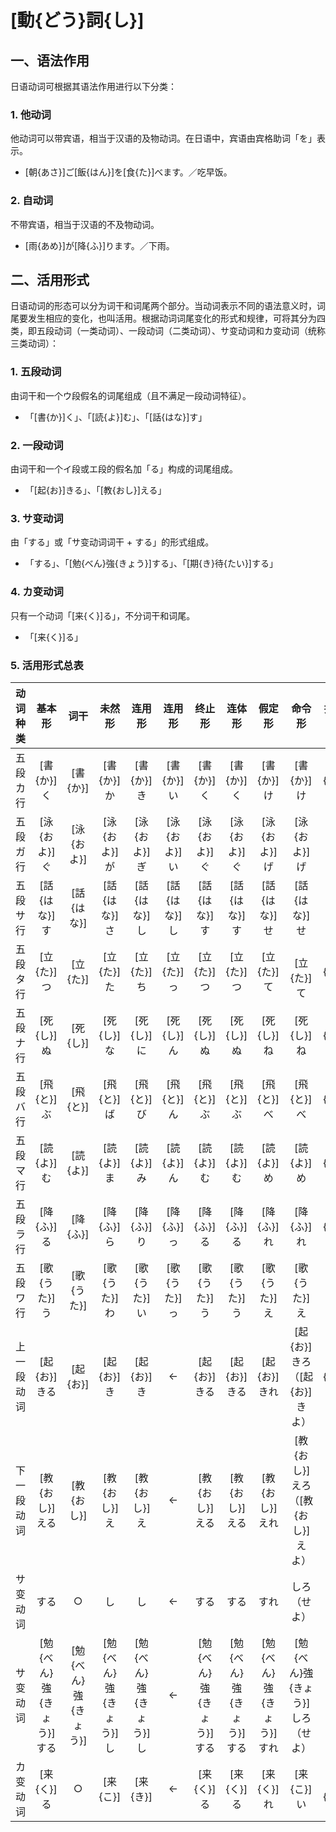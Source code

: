 # [動{どう}詞{し}]

## 一、语法作用

日语动词可根据其语法作用进行以下分类：

### 1. 他动词

他动词可以带宾语，相当于汉语的及物动词。在日语中，宾语由宾格助词「を」表示。

- [朝{あさ}]ご[飯{はん}]を[食{た}]べます。／吃早饭。

### 2. 自动词

不带宾语，相当于汉语的不及物动词。

- [雨{あめ}]が[降{ふ}]ります。／下雨。

## 二、活用形式

日语动词的形态可以分为词干和词尾两个部分。当动词表示不同的语法意义时，词尾要发生相应的变化，也叫活用。根据动词词尾变化的形式和规律，可将其分为四类，即五段动词（一类动词）、一段动词（二类动词）、サ变动词和カ变动词（统称三类动词）：

### 1. 五段动词

由词干和一个ウ段假名的词尾组成（且不满足一段动词特征）。

- 「[書{か}]く」、「[読{よ}]む」、「[話{はな}]す」

### 2. 一段动词

由词干和一个イ段或エ段的假名加「る」构成的词尾组成。

- 「[起{お}]きる」、「[教{おし}]える」

### 3. サ变动词

由「する」或「サ变动词词干 + する」的形式组成。

- 「する」、「[勉{べん}強{きょう}]する」、「[期{き}待{たい}]する」

### 4. カ变动词

只有一个动词「[来{く}]る」，不分词干和词尾。

- 「[来{く}]る」

### 5. 活用形式总表

<style>
td {
    vertical-align: middle !important;
}
</style>

|  动词种类  |   基本形   | 词干 |  未然形  |  连用形  | 连用形 |   终止形   |   连体形   |   假定形   |      命令形      |  推量形  |
| :--------: | :--------: | :--: | :------: | :------: | :--------------: | :--------: | :--------: | :--------: | :--------------: | :------: |
|  五段カ行  |    [書{か}]く    |  [書{か}]  |   [書{か}]か   |   [書{か}]き   |  [書{か}]い  |    [書{か}]く    |    [書{か}]く    |    [書{か}]け    |       [書{か}]け       |   [書{か}]こ   |
|  五段ガ行  |    [泳{およ}]ぐ    |  [泳{およ}]  |   [泳{およ}]が   |   [泳{およ}]ぎ   |  [泳{およ}]い  |    [泳{およ}]ぐ    |    [泳{およ}]ぐ    |    [泳{およ}]げ    |       [泳{およ}]げ       |   [泳{およ}]ご   |
|  五段サ行  |    [話{はな}]す    |  [話{はな}]  |   [話{はな}]さ   |   [話{はな}]し   |  [話{はな}]し  |    [話{はな}]す    |   [話{はな}]す    |    [話{はな}]せ    |       [話{はな}]せ       |   [話{はな}]そ   |
|  五段タ行  |    [立{た}]つ    |  [立{た}]  |   [立{た}]た   |   [立{た}]ち   |  [立{た}]っ  |    [立{た}]つ    |    [立{た}]つ    |    [立{た}]て    |    　  [立{た}]て       |   [立{た}]と   |
|  五段ナ行  |    [死{し}]ぬ    |  [死{し}]  |   [死{し}]な   |   [死{し}]に   |  [死{し}]ん  |    [死{し}]ぬ    |    [死{し}]ぬ    |    [死{し}]ね    |       [死{し}]ね       |   [死{し}]の   |
|  五段バ行  |    [飛{と}]ぶ    |  [飛{と}]  |   [飛{と}]ば   |   [飛{と}]び   |  [飛{と}]ん  |    [飛{と}]ぶ    |    [飛{と}]ぶ    |    [飛{と}]べ    |       [飛{と}]べ       |   [飛{と}]ぼ   |
|  五段マ行  |    [読{よ}]む    |  [読{よ}]  |   [読{よ}]ま   |   [読{よ}]み   |  [読{よ}]ん  |    [読{よ}]む    |    [読{よ}]む    |    [読{よ}]め    |       [読{よ}]め       |   [読{よ}]も   |
|  五段ラ行  |    [降{ふ}]る    |  [降{ふ}]  |   [降{ふ}]ら   |   [降{ふ}]り   |  [降{ふ}]っ |    [降{ふ}]る    |    [降{ふ}]る    |    [降{ふ}]れ    |       [降{ふ}]れ       |   [降{ふ}]ろ   |
|  五段ワ行  |    [歌{うた}]う    |  [歌{うた}]  |   [歌{うた}]わ   |   [歌{うた}]い   |  [歌{うた}]っ  |    [歌{うた}]う    |    [歌{うた}]う    |    [歌{うた}]え    |       [歌{うた}]え       |   [歌{うた}]お   |
| 上一段动词 |   [起{お}]きる   |  [起{お}]  |   [起{お}]き   |   [起{お}]き   |        ←         |   [起{お}]きる   |   [起{お}]きる   |   [起{お}]きれ   | [起{お}]きろ<br/>（[起{お}]きよ） |   [起{お}]き   |
| 下一段动词 |   [教{おし}]える   |  [教{おし}]  |   [教{おし}]え   |   [教{おし}]え   |        ←         |   [教{おし}]える   |   [教{おし}]える   |   [教{おし}]えれ   | [教{おし}]えろ<br/>（[教{おし}]えよ） |   [教{おし}]え   |
|  サ变动词  |    する    |  ○   |    し    |    し    |        ←         |    する    |    する    |    すれ    |   しろ<br/>（せよ）   |    し    |
|  サ变动词  |  [勉{べん}強{きょう}]する  | [勉{べん}強{きょう}] |  [勉{べん}強{きょう}]し  |  [勉{べん}強{きょう}]し  |        ←         |  [勉{べん}強{きょう}]する  |  [勉{べん}強{きょう}]する  |  [勉{べん}強{きょう}]すれ  | [勉{べん}強{きょう}]しろ<br/>（せよ） |  [勉{べん}強{きょう}]し  |
|  カ变动词  | [来{く}]る |  ○   | [来{こ}] | [来{き}] |        ←         | [来{く}]る | [来{く}]る | [来{く}]れ |    [来{こ}]い    | [来{こ}] |

